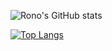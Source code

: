 ![Rono's GitHub stats](https://github-readme-stats.vercel.app/api?username=rono516&show_icons=true&theme=merko)

[![Top Langs](https://github-readme-stats.vercel.app/api/top-langs/?username=rono516&layout=compact&langs_count=4)](https://github.com/rono516/github-readme-stats)




